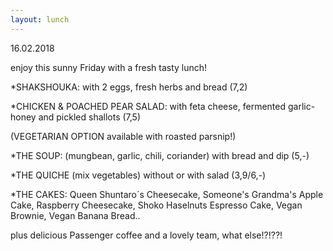 ```yaml
---
layout: lunch
---
```


16.02.2018

enjoy this sunny Friday with a fresh tasty lunch!

\*SHAKSHOUKA: with 2 eggs, fresh herbs and bread (7,2)

\*CHICKEN & POACHED PEAR SALAD: with feta cheese, fermented garlic-honey and pickled shallots (7,5)

(VEGETARIAN OPTION available with roasted parsnip!)

\*THE SOUP: (mungbean, garlic, chili, coriander) with bread and dip (5,-)

\*THE QUICHE (mix vegetables) without or with salad (3,9/6,-)

\*THE CAKES: Queen Shuntaro&acute;s Cheesecake, Someone's Grandma's Apple Cake, Raspberry Cheesecake, Shoko Haselnuts Espresso Cake, Vegan Brownie, Vegan Banana Bread..

plus delicious Passenger coffee and a lovely team, what else!?!??!